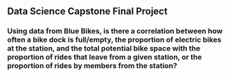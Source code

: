 ## Data Science Capstone Final Project
### Using data from Blue Bikes, is there a correlation between how often a bike dock is full/empty, the proportion of electric bikes at the station, and the total potential bike space with the proportion of rides that leave from a given station, or the proportion of rides by members from the station?
